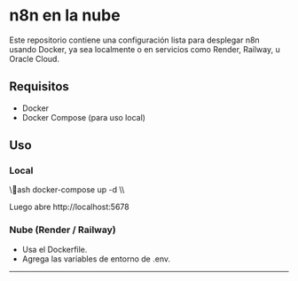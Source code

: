 ﻿# n8n en la nube

Este repositorio contiene una configuración lista para desplegar n8n usando Docker, ya sea localmente o en servicios como Render, Railway, u Oracle Cloud.

## Requisitos

- Docker
- Docker Compose (para uso local)

## Uso

### Local

\\\ash
docker-compose up -d
\\\

Luego abre http://localhost:5678

### Nube (Render / Railway)

- Usa el Dockerfile.
- Agrega las variables de entorno de .env.

---
